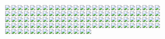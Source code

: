 <img src=/pub/pix/tux-007.avif>
<img src=/pub/pix/tux-3d.avif>
<img src=/pub/pix/tux-abacus.avif>
<img src=/pub/pix/tux-anime-girl-inside.avif>
<img src=/pub/pix/tux-arch-btw.avif>
<img src=/pub/pix/tux-as-adam.avif>
<img src=/pub/pix/tux-astronaut.avif>
<img src=/pub/pix/tux-at-desk.avif>
<img src=/pub/pix/tux-at-desk2.avif>
<img src=/pub/pix/tux-baby-pacifier.avif>
<img src=/pub/pix/tux-backpacker-waving-bye.avif>
<img src=/pub/pix/tux-balancing-on-fence.avif>
<img src=/pub/pix/tux-big-small.avif>
<img src=/pub/pix/tux-bill-gates1.avif>
<img src=/pub/pix/tux-bill-gates2.avif>
<img src=/pub/pix/tux-bill-gates3.avif>
<img src=/pub/pix/tux-boxer.avif>
<img src=/pub/pix/tux-buff.avif>
<img src=/pub/pix/tux-bugcatcher.avif>
<img src=/pub/pix/tux-bulma.avif>
<img src=/pub/pix/tux-bunyip.gif>
<img src=/pub/pix/tux-cig-carton1.avif>
<img src=/pub/pix/tux-cig-carton2.avif>
<img src=/pub/pix/tux-cluster.avif>
<img src=/pub/pix/tux-coke.gif>
<img src=/pub/pix/tux-coke2.gif>
<img src=/pub/pix/tux-colony-planting-flag.avif>
<img src=/pub/pix/tux-colony.avif>
<img src=/pub/pix/tux-confused.avif>
<img src=/pub/pix/tux-controlling-rc-car.avif>
<img src=/pub/pix/tux-crazy.avif>
<img src=/pub/pix/tux-cute1.avif>
<img src=/pub/pix/tux-cute2.avif>
<img src=/pub/pix/tux-desert.avif>
<img src=/pub/pix/tux-detective.avif>
<img src=/pub/pix/tux-different-colors.avif>
<img src=/pub/pix/tux-dollar-note.avif>
<img src=/pub/pix/tux-dont-fear-the-penguin.avif>
<img src=/pub/pix/tux-drunk.avif>
<img src=/pub/pix/tux-eating-apple.avif>
<img src=/pub/pix/tux-emergency-response-team.avif>
<img src=/pub/pix/tux-esoteric.avif>
<img src=/pub/pix/tux-fallen-over.avif>
<img src=/pub/pix/tux-flipping.gif>
<img src=/pub/pix/tux-flug.avif>
<img src=/pub/pix/tux-found-new-job.avif>
<img src=/pub/pix/tux-frag.avif>
<img src=/pub/pix/tux-g-point1.avif>
<img src=/pub/pix/tux-g-point2.avif>
<img src=/pub/pix/tux-gangsta.avif>
<img src=/pub/pix/tux-giant.avif>
<img src=/pub/pix/tux-gimp.gif>
<img src=/pub/pix/tux-glowie.avif>
<img src=/pub/pix/tux-gnome.avif>
<img src=/pub/pix/tux-halberd.avif>
<img src=/pub/pix/tux-hellenic.avif>
<img src=/pub/pix/tux-hit-by-hammer.gif>
<img src=/pub/pix/tux-ibm.avif>
<img src=/pub/pix/tux-igloo-reading-book.avif>
<img src=/pub/pix/tux-in-shirt-pocket.avif>
<img src=/pub/pix/tux-in-space.avif>
<img src=/pub/pix/tux-jumping-jack.gif>
<img src=/pub/pix/tux-lightsaber.avif>
<img src=/pub/pix/tux-lines.avif>
<img src=/pub/pix/tux-linus-patriotism-poster.avif>
<img src=/pub/pix/tux-lugod.avif>
<img src=/pub/pix/tux-mailman.avif>
<img src=/pub/pix/tux-matryoshka.avif>
<img src=/pub/pix/tux-meditating-levitating.avif>
<img src=/pub/pix/tux-mexican.avif>
<img src=/pub/pix/tux-monument.gif>
<img src=/pub/pix/tux-mosaic.avif>
<img src=/pub/pix/tux-movie-reel.avif>
<img src=/pub/pix/tux-oracle.avif>
<img src=/pub/pix/tux-planting-flag.jpg>
<img src=/pub/pix/tux-pointing.avif>
<img src=/pub/pix/tux-princess-and-the-pea.avif>
<img src=/pub/pix/tux-printer-sliding.gif>
<img src=/pub/pix/tux-prison-uniform.avif>
<img src=/pub/pix/tux-reading-newspaper.avif>
<img src=/pub/pix/tux-red-flag.avif>
<img src=/pub/pix/tux-rotating.gif>
<img src=/pub/pix/tux-santa.avif>
<img src=/pub/pix/tux-shrug.avif>
<img src=/pub/pix/tux-slackware1.avif>
<img src=/pub/pix/tux-slackware2.avif>
<img src=/pub/pix/tux-sleep.avif>
<img src=/pub/pix/tux-slingshot-windows.avif>
<img src=/pub/pix/tux-snowboarding.avif>
<img src=/pub/pix/tux-statue-of-liberty.avif>
<img src=/pub/pix/tux-straw.avif>
<img src=/pub/pix/tux-superhero-armor.avif>
<img src=/pub/pix/tux-superhero-soaring.gif>
<img src=/pub/pix/tux-the-dealer.avif>
<img src=/pub/pix/tux-toilet.avif>
<img src=/pub/pix/tux-trustix.avif>
<img src=/pub/pix/tux-typing.gif>
<img src=/pub/pix/tux-umbrella.avif>
<img src=/pub/pix/tux-underneath.avif>
<img src=/pub/pix/tux-us-president.avif>
<img src=/pub/pix/tux-vacation.avif>
<img src=/pub/pix/tux-waddle.gif>
<img src=/pub/pix/tux-waiter-computer-platter.avif>
<img src=/pub/pix/tux-waving-flag.avif>
<img src=/pub/pix/tux-wizard.avif>
<img src=/pub/pix/tux-wizard2.avif>
<img src=/pub/pix/tux-xray.avif>
<img src=/pub/pix/tux-zombie.avif>
<img src=/pub/pix/tux1.gif>
<img src=/pub/pix/tux2.gif>
<img src=/pub/pix/tux3.avif>
<img src=/pub/pix/tux3.gif>
<img src=/pub/pix/unix-flag1.avif>
<img src=/pub/pix/unix-flag2.avif>
